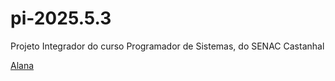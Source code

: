 # pi-2025.5.3
Projeto Integrador do curso Programador de Sistemas, do SENAC Castanhal

[Alana](https://github.com/Alana691)
